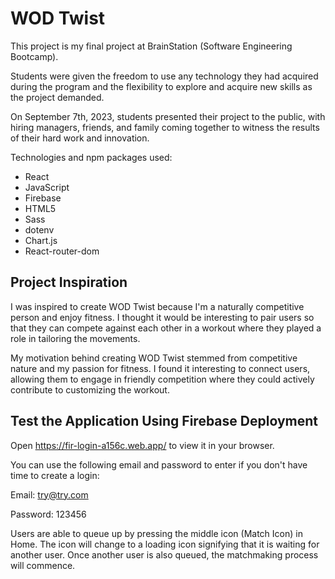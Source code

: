 # WOD Twist

This project is my final project at BrainStation (Software Engineering Bootcamp).

Students were given the freedom to use any technology they had acquired during the program and the flexibility to explore and acquire new skills as the project demanded.

On September 7th, 2023, students presented their project to the public, with hiring managers, friends, and family coming together to witness the results of their hard work and innovation.

Technologies and npm packages used:

- React
- JavaScript
- Firebase
- HTML5
- Sass
- dotenv
- Chart.js
- React-router-dom

## Project Inspiration

I was inspired to create WOD Twist because I'm a naturally competitive person and enjoy fitness. I thought it would be interesting to pair users so that they can compete against each other in a workout where they played a role in tailoring the movements.

My motivation behind creating WOD Twist stemmed from competitive nature and my passion for fitness. I found it interesting to connect users, allowing them to engage in friendly competition where they could actively contribute to customizing the workout.

## Test the Application Using Firebase Deployment

Open https://fir-login-a156c.web.app/ to view it in your browser.

You can use the following email and password to enter if you don't have time to create a login:

Email: try@try.com

Password: 123456

Users are able to queue up by pressing the middle icon (Match Icon) in Home. The icon will change to a loading icon signifying that it is waiting for another user. Once another user is also queued, the matchmaking process will commence.
